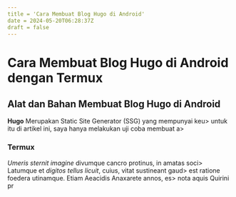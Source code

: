 ```yaml
---
title = 'Cara Membuat Blog Hugo di Android'
date = 2024-05-20T06:28:37Z
draft = false
---
```


# Cara Membuat Blog Hugo di Android dengan Termux


## Alat dan Bahan Membuat Blog Hugo di Android

**Hugo** Merupakan Static Site Generator (SSG) yang mempunyai keu>
untuk itu di artikel ini, saya hanya melakukan uji coba membuat a>

### Termux

*Umeris sternit imagine* divumque cancro protinus, in amatas soci>
Latumque et *digitos tellus licuit*, cuius, vitat sustineant gaud>
est ratione foedera utinamque. Etiam Aeacidis Anaxarete annos, es>
nota aquis Quirini pr
